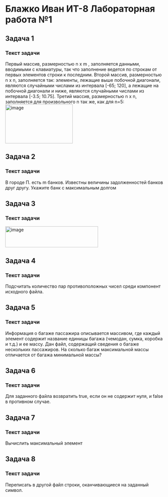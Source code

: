 # Блажко Иван ИТ-8 Лабораторная работа №1
## Задача 1
### Текст задачи
Первый массив, размерностью n х m , заполняется данными, вводимыми с клавиатуры, так что
заполнение ведется по строкам от первых элементов строки к последним.
Второй массив, размерностью n х n, заполняется так: элементы, лежащие выше побочной
диагонали, являются случайными числами из интервала [-65; 120], а лежащие на побочной
диагонали и ниже, являются случайными числами из интервала [-3.5; 10.75].
Третий массив, размерностью n х n, заполняется для произвольного n так же, как для n=5:
<img width="213" height="123" alt="image" src="https://github.com/user-attachments/assets/8edf0a30-da90-4d12-acc6-cbd0e144121d" />


## Задача 2
### Текст задачи
В городе П. есть m банков. Известны величины задолженностей банков друг другу. Укажите банк с
максимальным долгом

## Задача 3
### Текст задачи
<img width="293" height="66" alt="image" src="https://github.com/user-attachments/assets/929bb6bd-5d1f-4739-9390-fac6466ffe6d" />


## Задача 4
### Текст задачи
Подсчитать количество пар противоположных чисел среди компонент исходного файла.

## Задача 5
### Текст задачи
Информация о багаже пассажира описывается массивом, где каждый элемент содержит название
единицы багажа (чемодан, сумка, коробка и т.д.) и ее массу. Дан файл, содержащий сведения о
багаже нескольких пассажиров. На сколько багаж максимальной массы отличается от багажа
минимальной массы?

## Задача 6
### Текст задачи
Для заданного файла возвратить true, если он не содержит нуля, и false в противном случае.

## Задача 7
### Текст задачи
Вычислить максимальный элемент

## Задача 8
### Текст задачи
Переписать в другой файл строки, оканчивающиеся на заданный символ.
